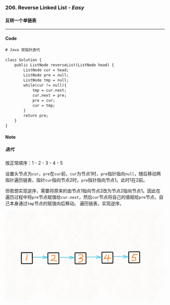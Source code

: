 ### 206. Reverse Linked List - *Easy*

#### 反转一个单链表
---

#### Code
```
# Java 双指针迭代

class Solution {
    public ListNode reverseList(ListNode head) {
        ListNode cur = head;
        ListNode pre = null;
        ListNode tmp = null;
        while(cur != null){
            tmp = cur.next;
            cur.next = pre;
            pre = cur;
            cur = tmp;
        }
        return pre;
    }
}
```

#### Note

##### 迭代

按正常顺序：1 - 2 - 3 - 4 - 5

设置头节点为`cur`，`pre`在`cur`前，`cur`为节点1时，`pre`指针指向`null`，随后移动两指针遍历链表，指针`cur`指向节点2时，`pre`指针指向节点1。此时1在2前。

但若想实现逆序，需要将原来的由节点1指向节点2改为节点2指向节点1。因此在遍历过程中将`pre`节点赋值给`cur.next`，然后`cur`节点将自己的值赋给`pre`节点，自己本身通过`tmp`节点的赋值向后移动。
遍历链表，实现逆序。

![](image\迭代.gif)
